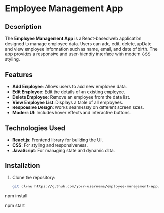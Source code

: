 # Employee Management App

## Description

The **Employee Management App** is a React-based web application designed to manage employee data. Users can add, edit, delete, upDate and view employee information such as name, email, and date of birth. The app provides a responsive and user-friendly interface with modern CSS styling.

## Features

- **Add Employee**: Allows users to add new employee data.
- **Edit Employee**: Edit the details of an existing employee.
- **Delete Employee**: Remove an employee from the data list.
- **View Employee List**: Displays a table of all employees.
- **Responsive Design**: Works seamlessly on different screen sizes.
- **Modern UI**: Includes hover effects and interactive buttons.

## Technologies Used

- **React.js**: Frontend library for building the UI.
- **CSS**: For styling and responsiveness.
- **JavaScript**: For managing state and dynamic data.

## Installation

1. Clone the repository:
   ```bash
   git clone https://github.com/your-username/employee-management-app.git

npm install

npm start